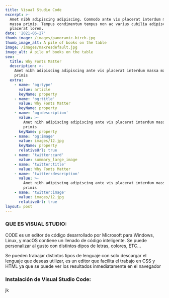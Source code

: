 ```yaml
---
title: Visual Studio Code
excerpt: >-
  Amet nibh adipiscing adipiscing. Commodo ante vis placerat interdum massa
  massa primis. Tempus condimentum tempus non ac varius cubilia adipiscing
  placerat lorem.
date: '2021-06-27'
thumb_image: /images/panoramic-birch.jpg
thumb_image_alt: A pile of books on the table
image: /images/maxresdefault.jpg
image_alt: A pile of books on the table
seo:
  title: Why Fonts Matter
  description: >-
    Amet nibh adipiscing adipiscing ante vis placerat interdum massa massa
    primis
  extra:
    - name: 'og:type'
      value: article
      keyName: property
    - name: 'og:title'
      value: Why Fonts Matter
      keyName: property
    - name: 'og:description'
      value: >-
        Amet nibh adipiscing adipiscing ante vis placerat interdum massa massa
        primis
      keyName: property
    - name: 'og:image'
      value: images/12.jpg
      keyName: property
      relativeUrl: true
    - name: 'twitter:card'
      value: summary_large_image
    - name: 'twitter:title'
      value: Why Fonts Matter
    - name: 'twitter:description'
      value: >-
        Amet nibh adipiscing adipiscing ante vis placerat interdum massa massa
        primis
    - name: 'twitter:image'
      value: images/12.jpg
      relativeUrl: true
layout: post
---
```

### **QUE ES VISUAL STUDIO:**

CODE es un editor de código desarrollado por Microsoft para Windows, Linux, y macOS contiene un llenado de código inteligente. Se puede personalizar al gusto con distintos dipos de letras, colores, ETC…

Se pueden trabajar distintos tipos de lenguaje
con solo descargar el lenguaje que deseas utilizar, es un editor que facilita
el trabajo en CSS y HTML ya que se puede ver los resultados inmediatamente en
el navegador

### **Instalación de Visual Studio Code:**

jk

